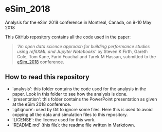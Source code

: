 # eSim_2018

Analysis for the eSim 2018 conference in Montreal, Canada, on 9-10 May 2018

This GitHub repository contains all the code used in the paper: 

> *'An open data science approach for building performance studies 
using refitXML and Jupyter Notebooks'* by Steven K Firth, 
Gareth Cole, Tom Kane, Farid Fouchal and Tarek M Hassan, 
submitted to the [eSim_2018][esim] conference.

## How to read this repository

- 'analysis': this folder contains the code used for the analysis in the paper. Look in this folder to see how the analysis is done.
- 'presentation': this folder contains the PowerPoint presentation as given at the eSim 2018 conference.
- '.gitignore': used by Git to ignore some files. Here this is used to avoid copying all the data and simulation files to this repository.
- 'LICENSE': the license used for this work.
- 'README.md' (this file): the readme file written in Markdown.

[esim]: http://esim2018.etsmtl.ca/
